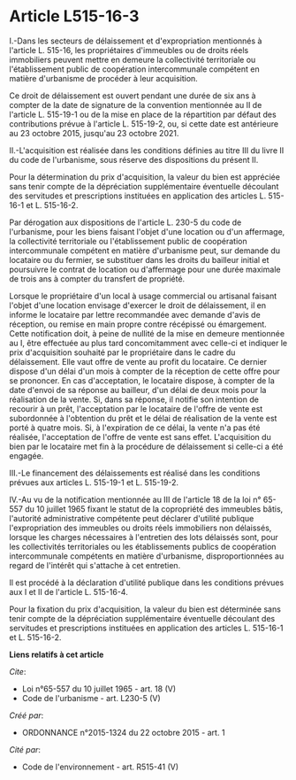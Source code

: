 # Article L515-16-3

I.-Dans les secteurs de délaissement et d'expropriation mentionnés à l'article L. 515-16, les propriétaires d'immeubles ou de
droits réels immobiliers peuvent mettre en demeure la collectivité territoriale ou l'établissement public de coopération
intercommunale compétent en matière d'urbanisme de procéder à leur acquisition. 

Ce droit de délaissement est ouvert pendant une durée de six ans à compter de la date de signature de la convention
mentionnée au II de l'article L. 515-19-1 ou de la mise en place de la répartition par défaut des contributions prévue à
l'article L. 515-19-2, ou, si cette date est antérieure au 23 octobre 2015, jusqu'au 23 octobre 2021. 

II.-L'acquisition est réalisée dans les conditions définies au titre III du livre II du code de l'urbanisme, sous réserve des
dispositions du présent II. 

Pour la détermination du prix d'acquisition, la valeur du bien est appréciée sans tenir compte de la dépréciation
supplémentaire éventuelle découlant des servitudes et prescriptions instituées en application des articles L. 515-16-1 et L.
515-16-2. 

Par dérogation aux dispositions de l'article L. 230-5 du code de l'urbanisme, pour les biens faisant l'objet d'une location
ou d'un affermage, la collectivité territoriale ou l'établissement public de coopération intercommunale compétent en matière
d'urbanisme peut, sur demande du locataire ou du fermier, se substituer dans les droits du bailleur initial et poursuivre le
contrat de location ou d'affermage pour une durée maximale de trois ans à compter du transfert de propriété. 

Lorsque le propriétaire d'un local à usage commercial ou artisanal faisant l'objet d'une location envisage d'exercer le droit
de délaissement, il en informe le locataire par lettre recommandée avec demande d'avis de réception, ou remise en main propre
contre récépissé ou émargement. Cette notification doit, à peine de nullité de la mise en demeure mentionnée au I, être
effectuée au plus tard concomitamment avec celle-ci et indiquer le prix d'acquisition souhaité par le propriétaire dans le
cadre du délaissement. Elle vaut offre de vente au profit du locataire. Ce dernier dispose d'un délai d'un mois à compter de
la réception de cette offre pour se prononcer. En cas d'acceptation, le locataire dispose, à compter de la date d'envoi de sa
réponse au bailleur, d'un délai de deux mois pour la réalisation de la vente. Si, dans sa réponse, il notifie son intention
de recourir à un prêt, l'acceptation par le locataire de l'offre de vente est subordonnée à l'obtention du prêt et le délai
de réalisation de la vente est porté à quatre mois. Si, à l'expiration de ce délai, la vente n'a pas été réalisée,
l'acceptation de l'offre de vente est sans effet. L'acquisition du bien par le locataire met fin à la procédure de
délaissement si celle-ci a été engagée. 

III.-Le financement des délaissements est réalisé dans les conditions prévues aux articles L. 515-19-1 et L. 515-19-2. 

IV.-Au vu de la notification mentionnée au III de l'article 18 de la loi n° 65-557 du 10 juillet 1965 fixant le statut de la
copropriété des immeubles bâtis, l'autorité administrative compétente peut déclarer d'utilité publique l'expropriation des
immeubles ou droits réels immobiliers non délaissés, lorsque les charges nécessaires à l'entretien des lots délaissés sont,
pour les collectivités territoriales ou les établissements publics de coopération intercommunale compétents en matière
d'urbanisme, disproportionnées au regard de l'intérêt qui s'attache à cet entretien. 

Il est procédé à la déclaration d'utilité publique dans les conditions prévues aux I et II de l'article L. 515-16-4. 

Pour la fixation du prix d'acquisition, la valeur du bien est déterminée sans tenir compte de la dépréciation supplémentaire
éventuelle découlant des servitudes et prescriptions instituées en application des articles L. 515-16-1 et L. 515-16-2.

**Liens relatifs à cet article**

_Cite_:

  - Loi n°65-557 du 10 juillet 1965 - art. 18 (V)
  - Code de l'urbanisme - art. L230-5 (V)

_Créé par_:

  - ORDONNANCE n°2015-1324 du 22 octobre 2015 - art. 1

_Cité par_:

  - Code de l'environnement - art. R515-41 (V)
